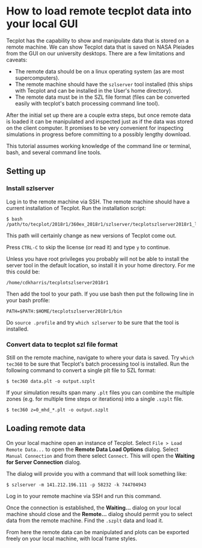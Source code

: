 # How to load remote tecplot data into your local GUI

Tecplot has the capability to show and manipulate data that is stored on a remote machine. We can show Tecplot data that is saved on NASA Pleiades from the GUI on our university desktops. There are a few limitations and caveats:

* The remote data should be on a linux operating system (as are most supercomputers).
* The remote machine should have the `szlserver` tool installed (this ships with Tecplot and can be installed in the User's home directory).
* The remote data must be in the SZL file format (files can be converted easily with tecplot's batch processing command line tool).

After the initial set up there are a couple extra steps, but once remote data is loaded it can be manipulated and inspected just as if the data was stored on the client computer. It promises to be very convenient for inspecting simulations in progress before committing to a possibly lengthy download.

This tutorial assumes working knowledge of the command line or terminal, bash, and several command line tools.

## Setting up
### Install szlserver

Log in to the remote machine via SSH. The remote machine should have a current installation of Tecplot. Run the installation script:

    $ bash /path/to/tecplot/2018r1/360ex_2018r1/szlserver/tecplotszlserver2018r1_linux64.sh

This path will certainly change as new versions of Tecplot come out.

Press `CTRL-C` to skip the license (or read it) and type `y` to continue.

Unless you have root privileges you probably will not be able to install the server tool in the default location, so install it in your home directory. For me this could be:

    /home/cdkharris/tecplotszlserver2018r1

Then add the tool to your path. If you use bash then put the following line in your bash profile:

    PATH=$PATH:$HOME/tecplotszlserver2018r1/bin

Do `source .profile` and try `which szlserver` to be sure that the tool is installed.

### Convert data to tecplot szl file format

Still on the remote machine, navigate to where your data is saved. Try `which tec360` to be sure that Tecplot's batch processing tool is installed. Run the following command to convert a single plt file to SZL format:

    $ tec360 data.plt -o output.szplt

If your simulation results span many `.plt` files you can combine the multiple zones (e.g. for multiple time steps or iterations) into a single `.szplt` file.

    $ tec360 z=0_mhd_*.plt -o output.szplt

## Loading remote data

On your local machine open an instance of Tecplot. Select `File > Load Remote Data...` to open the **Remote Data Load Options** dialog. Select `Manual Connection` and from there select `Connect`. This will open the **Waiting for Server Connection** dialog.

The dialog will provide you with a command that will look something like:

    $ szlserver -m 141.212.196.111 -p 58232 -k 744704943

Log in to your remote machine via SSH and run this command.

Once the connection is established, the **Waiting...** dialog on your local machine should close and the **Remote...** dialog should permit you to select data from the remote machine. Find the `.szplt` data and load it.

From here the remote data can be manipulated and plots can be exported freely on your local machine, with local frame styles.
